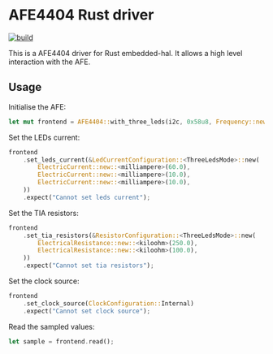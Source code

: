 # AFE4404 Rust driver

[![build](https://github.com/pulse-loop/AFE4404/actions/workflows/build.yml/badge.svg)](https://github.com/pulse-loop/AFE4404/actions/workflows/build.yml)

This is a AFE4404 driver for Rust embedded-hal.
It allows a high level interaction with the AFE.

## Usage

Initialise the AFE:

```rust
let mut frontend = AFE4404::with_three_leds(i2c, 0x58u8, Frequency::new::<megahertz>(4.0));
```

Set the LEDs current:

```rust
frontend
    .set_leds_current(&LedCurrentConfiguration::<ThreeLedsMode>::new(
        ElectricCurrent::new::<milliampere>(60.0),
        ElectricCurrent::new::<milliampere>(10.0),
        ElectricCurrent::new::<milliampere>(10.0),
    ))
    .expect("Cannot set leds current");
```

Set the TIA resistors:

```rust
frontend
    .set_tia_resistors(&ResistorConfiguration::<ThreeLedsMode>::new(
        ElectricalResistance::new::<kiloohm>(250.0),
        ElectricalResistance::new::<kiloohm>(100.0),
    ))
    .expect("Cannot set tia resistors");
```

Set the clock source:

```rust
frontend
    .set_clock_source(ClockConfiguration::Internal)
    .expect("Cannot set clock source");
```

Read the sampled values:

```rust
let sample = frontend.read();
```
